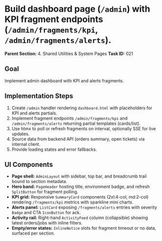 # Build dashboard page (`/admin`) with KPI fragment endpoints (`/admin/fragments/kpi`, `/admin/fragments/alerts`).

**Parent Section:** 4. Shared Utilities & System Pages
**Task ID:** 021

## Goal
Implement admin dashboard with KPI and alerts fragments.

## Implementation Steps
1. Create `/admin` handler rendering `dashboard.html` with placeholders for KPI and alerts partials.
2. Implement fragment endpoints `/admin/fragments/kpi` and `/admin/fragments/alerts` returning partial templates (cards/list).
3. Use htmx to poll or refresh fragments on interval, optionally SSE for live updates.
4. Source data from backend API (orders summary, open tickets) via internal client.
5. Provide loading states and error fallbacks.

## UI Components
- **Page shell:** `AdminLayout` with sidebar, top bar, and breadcrumb trail bound to section metadata.
- **Hero band:** `PageHeader` hosting title, environment badge, and refresh `SplitButton` for fragment polling.
- **KPI grid:** Responsive `SummaryCard` components (2xl:4-col, md:2-col) rendering `/fragments/kpi` metrics with sparkline mini charts.
- **Alerts panel:** `ListCard` exposing `/fragments/alerts` entries with severity `Badge` and CTA `IconButton` for ack.
- **Activity rail:** Right-hand `ActivityFeed` column (collapsible) showing latest orders/jobs with inline filters.
- **Empty/error states:** `InlineNotice` slots for fragment timeout or no data, surfaced per section.
